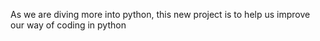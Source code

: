 As we are diving more into python, this new project is to help us improve our way of coding in python
